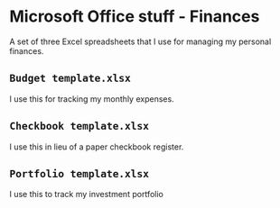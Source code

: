 # Microsoft Office stuff - Finances

A set of three Excel spreadsheets that I use for managing my personal finances.

## `Budget template.xlsx`

I use this for tracking my monthly expenses.

## `Checkbook template.xlsx`

I use this in lieu of a paper checkbook register.

## `Portfolio template.xlsx`

I use this to track my investment portfolio
